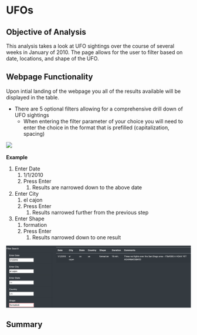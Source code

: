 # UFOs

## Objective of Analysis

This analysis takes a look at UFO sightings over the course of several weeks in January of 2010.  The page allows for the user to filter based on date, locations, and shape of the UFO.

## Webpage Functionality

Upon intial landing of the webpage you all of the results available will be displayed in the table.

* There are 5 optional filters allowing for a comprehensive drill down of UFO sightings
  * When entering the filter parameter of your choice you will need to enter the choice in the format that is prefilled (capitalization, spacing)

![](/UFOs/static/images/UFO_Filters.png)

**Example**

1. Enter Date
   1. 1/1/2010
   2. Press Enter
      1. Results are narrowed down to the above date
2. Enter City
   1. el cajon
   2. Press Enter
      1. Results narrowed further from the previous step
3. Enter Shape
   1. formation
   2. Press Enter
      1. Results narrowed down to one result

![](static/images/UFO_Example.png)

## Summary

